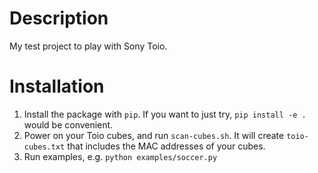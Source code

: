 # Description

My test project to play with Sony Toio.

# Installation

1. Install the package with `pip`. If you want to just try, `pip install -e .` would be convenient.
2. Power on your Toio cubes, and run `scan-cubes.sh`. It will create `toio-cubes.txt` that includes the MAC addresses of your cubes.
3. Run examples, e.g. `python examples/soccer.py`
